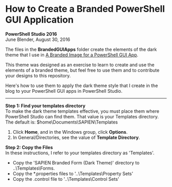 # How to Create a Branded PowerShell GUI Application #

**PowerShell Studio 2016**<br>
June Blender, August 30, 2016<br>


The files in the **BrandedGUIApps** folder create the elements of the dark theme that I use in [A Branded Image for a PowerShell GUI App](http://info.sapien.com/index.php/guis/gui-design-best-practice/branded-powershell-gui). 

This theme was designed as an exercise to learn to create and use the elements of a branded theme, but feel free to use them and to contribute your designs to this repository.

Here's how to use them to apply the dark theme style that I create in the blog to your PowerShell GUI apps in PowerShell Studio.

<hr>

**Step 1: Find your templates directory**<br>
To make the dark theme templates effective, you must place them where PowerShell Studio can find them. That value is your Templates directory. The default is: $home\Documents\SAPIEN\Templates

1. Click **Home**, and in the Windows group, click **Options**.<br>
2. In General/Directories, see the value of **Template Directory**.  

**Step 2: Copy the Files**<br>
In these instructions, I refer to your templates directory as 'Templates'.

- Copy the 'SAPIEN Branded Form (Dark Theme)' directory to ..\Templates\Forms.
- Copy the *.properties files to '..\Templates\Property Sets'
- Copy the .control file to '..\Templates\Control Sets'  